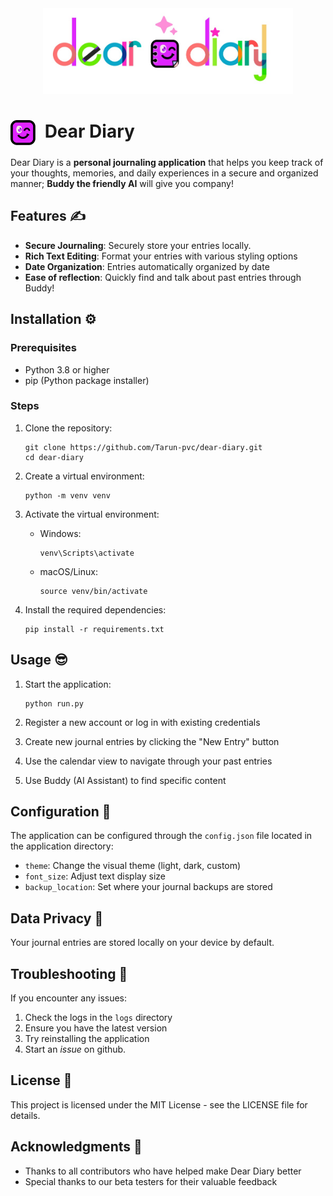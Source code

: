 <div align="center">
  <img src="./static/images/dd_text.jpg" alt="Dear Diary Text Logo" width="400"/>
  <br>
  <!-- <img src="./static/images/dd_simple.png" alt="Dear Diary Simple Logo" width="150"/> -->
</div>

# <img src="./static/images/dd_simple.png" alt="Dear Diary Logo" width="40" style="vertical-align:middle;margin-right:8px;"> Dear Diary

Dear Diary is a **personal journaling application** that helps you keep track of your thoughts, memories, and daily experiences in a secure and organized manner; **Buddy the friendly AI** will give you company!

## Features :writing_hand:

- **Secure Journaling**: Securely store your entries locally. 
- **Rich Text Editing**: Format your entries with various styling options
- **Date Organization**: Entries automatically organized by date
- **Ease of reflection**: Quickly find and talk about past entries through Buddy!

## Installation :gear:

### Prerequisites

- Python 3.8 or higher
- pip (Python package installer)

### Steps

1. Clone the repository:
   ```
   git clone https://github.com/Tarun-pvc/dear-diary.git
   cd dear-diary
   ```

2. Create a virtual environment:
   ```
   python -m venv venv
   ```

3. Activate the virtual environment:
   - Windows:
     ```
     venv\Scripts\activate
     ```
   - macOS/Linux:
     ```
     source venv/bin/activate
     ```

4. Install the required dependencies:
   ```
   pip install -r requirements.txt
   ```

## Usage :sunglasses:

1. Start the application:
   ```
   python run.py
   ```

2. Register a new account or log in with existing credentials

3. Create new journal entries by clicking the "New Entry" button

4. Use the calendar view to navigate through your past entries

5. Use Buddy (AI Assistant) to find specific content

## Configuration :thinking:

The application can be configured through the `config.json` file located in the application directory:

- `theme`: Change the visual theme (light, dark, custom)
- `font_size`: Adjust text display size
- `backup_location`: Set where your journal backups are stored

## Data Privacy :monocle_face:	

Your journal entries are stored locally on your device by default.

## Troubleshooting :grimacing:

If you encounter any issues:

1. Check the logs in the `logs` directory
2. Ensure you have the latest version
3. Try reinstalling the application
4. Start an *issue* on github. 

## License :hugs:

This project is licensed under the MIT License - see the LICENSE file for details.

## Acknowledgments :handshake:

- Thanks to all contributors who have helped make Dear Diary better
- Special thanks to our beta testers for their valuable feedback
